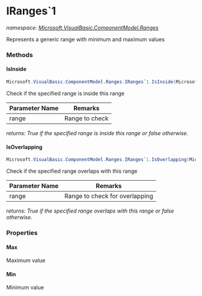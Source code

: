 ﻿# IRanges`1
_namespace: <a href="#" onClick="load('/docs/Microsoft.VisualBasic.ComponentModel.Ranges/index.md')">Microsoft.VisualBasic.ComponentModel.Ranges</a>_

Represents a generic range with minimum and maximum values



### Methods

#### IsInside
```csharp
Microsoft.VisualBasic.ComponentModel.Ranges.IRanges`1.IsInside(Microsoft.VisualBasic.ComponentModel.Ranges.IRanges{`0})
```
Check if the specified range is inside this range

|Parameter Name|Remarks|
|--------------|-------|
|range|Range to check|


_returns: True if the specified range is inside this range or
 false otherwise._

#### IsOverlapping
```csharp
Microsoft.VisualBasic.ComponentModel.Ranges.IRanges`1.IsOverlapping(Microsoft.VisualBasic.ComponentModel.Ranges.IRanges{`0})
```
Check if the specified range overlaps with this range

|Parameter Name|Remarks|
|--------------|-------|
|range|Range to check for overlapping|


_returns: True if the specified range overlaps with this range or
 false otherwise._


### Properties

#### Max
Maximum value
#### Min
Minimum value
